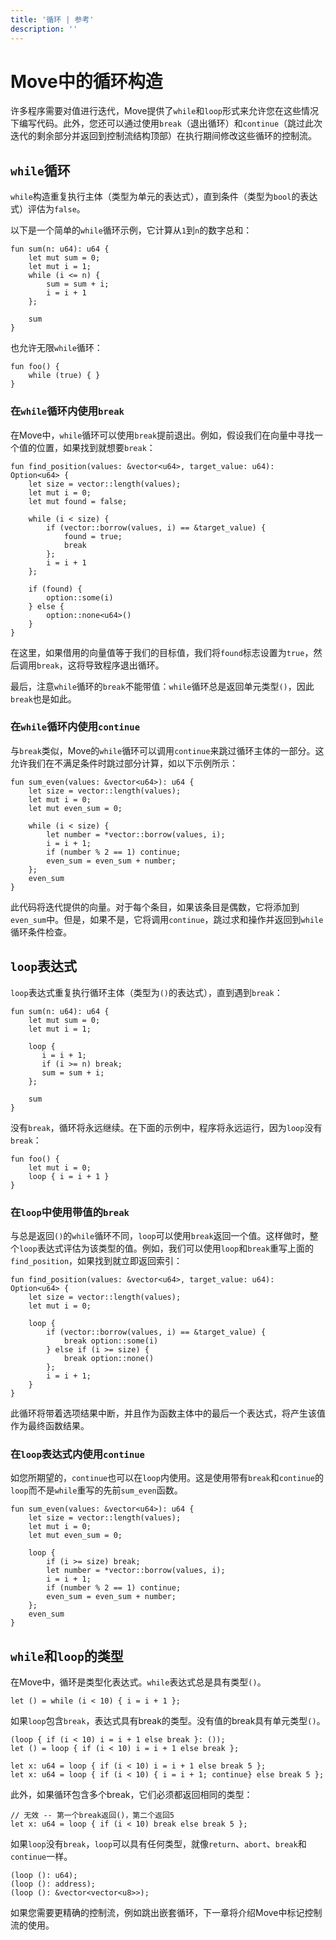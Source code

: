 ```yaml
---
title: '循环 | 参考'
description: ''
---
```


# Move中的循环构造

许多程序需要对值进行迭代，Move提供了`while`和`loop`形式来允许您在这些情况下编写代码。此外，您还可以通过使用`break`（退出循环）和`continue`（跳过此次迭代的剩余部分并返回到控制流结构顶部）在执行期间修改这些循环的控制流。

## `while`循环

`while`构造重复执行主体（类型为单元的表达式），直到条件（类型为`bool`的表达式）评估为`false`。

以下是一个简单的`while`循环示例，它计算从`1`到`n`的数字总和：

```move
fun sum(n: u64): u64 {
    let mut sum = 0;
    let mut i = 1;
    while (i <= n) {
        sum = sum + i;
        i = i + 1
    };

    sum
}
```

也允许无限`while`循环：

```move
fun foo() {
    while (true) { }
}
```

### 在`while`循环内使用`break`

在Move中，`while`循环可以使用`break`提前退出。例如，假设我们在向量中寻找一个值的位置，如果找到就想要`break`：

```move
fun find_position(values: &vector<u64>, target_value: u64): Option<u64> {
    let size = vector::length(values);
    let mut i = 0;
    let mut found = false;

    while (i < size) {
        if (vector::borrow(values, i) == &target_value) {
            found = true;
            break
        };
        i = i + 1
    };

    if (found) {
        option::some(i)
    } else {
        option::none<u64>()
    }
}
```

在这里，如果借用的向量值等于我们的目标值，我们将`found`标志设置为`true`，然后调用`break`，这将导致程序退出循环。

最后，注意`while`循环的`break`不能带值：`while`循环总是返回单元类型`()`，因此`break`也是如此。

### 在`while`循环内使用`continue`

与`break`类似，Move的`while`循环可以调用`continue`来跳过循环主体的一部分。这允许我们在不满足条件时跳过部分计算，如以下示例所示：

```move
fun sum_even(values: &vector<u64>): u64 {
    let size = vector::length(values);
    let mut i = 0;
    let mut even_sum = 0;

    while (i < size) {
        let number = *vector::borrow(values, i);
        i = i + 1;
        if (number % 2 == 1) continue;
        even_sum = even_sum + number;
    };
    even_sum
}
```

此代码将迭代提供的向量。对于每个条目，如果该条目是偶数，它将添加到`even_sum`中。但是，如果不是，它将调用`continue`，跳过求和操作并返回到`while`循环条件检查。

## `loop`表达式

`loop`表达式重复执行循环主体（类型为`()`的表达式），直到遇到`break`：

```move
fun sum(n: u64): u64 {
    let mut sum = 0;
    let mut i = 1;

    loop {
       i = i + 1;
       if (i >= n) break;
       sum = sum + i;
    };

    sum
}
```

没有`break`，循环将永远继续。在下面的示例中，程序将永远运行，因为`loop`没有`break`：

```move
fun foo() {
    let mut i = 0;
    loop { i = i + 1 }
}
```

### 在`loop`中使用带值的`break`

与总是返回`()`的`while`循环不同，`loop`可以使用`break`返回一个值。这样做时，整个`loop`表达式评估为该类型的值。例如，我们可以使用`loop`和`break`重写上面的`find_position`，如果找到就立即返回索引：

```move
fun find_position(values: &vector<u64>, target_value: u64): Option<u64> {
    let size = vector::length(values);
    let mut i = 0;

    loop {
        if (vector::borrow(values, i) == &target_value) {
            break option::some(i)
        } else if (i >= size) {
            break option::none()
        };
        i = i + 1;
    }
}
```

此循环将带着选项结果中断，并且作为函数主体中的最后一个表达式，将产生该值作为最终函数结果。

### 在`loop`表达式内使用`continue`

如您所期望的，`continue`也可以在`loop`内使用。这是使用带有`break`和`continue`的`loop`而不是`while`重写的先前`sum_even`函数。

```move
fun sum_even(values: &vector<u64>): u64 {
    let size = vector::length(values);
    let mut i = 0;
    let mut even_sum = 0;

    loop {
        if (i >= size) break;
        let number = *vector::borrow(values, i);
        i = i + 1;
        if (number % 2 == 1) continue;
        even_sum = even_sum + number;
    };
    even_sum
}
```

## `while`和`loop`的类型

在Move中，循环是类型化表达式。`while`表达式总是具有类型`()`。

```move
let () = while (i < 10) { i = i + 1 };
```

如果`loop`包含`break`，表达式具有break的类型。没有值的break具有单元类型`()`。

```move
(loop { if (i < 10) i = i + 1 else break }: ());
let () = loop { if (i < 10) i = i + 1 else break };

let x: u64 = loop { if (i < 10) i = i + 1 else break 5 };
let x: u64 = loop { if (i < 10) { i = i + 1; continue} else break 5 };
```

此外，如果循环包含多个break，它们必须都返回相同的类型：

```move
// 无效 -- 第一个break返回()，第二个返回5
let x: u64 = loop { if (i < 10) break else break 5 };
```

如果`loop`没有`break`，`loop`可以具有任何类型，就像`return`、`abort`、`break`和`continue`一样。

```move
(loop (): u64);
(loop (): address);
(loop (): &vector<vector<u8>>);
```

如果您需要更精确的控制流，例如跳出嵌套循环，下一章将介绍Move中标记控制流的使用。